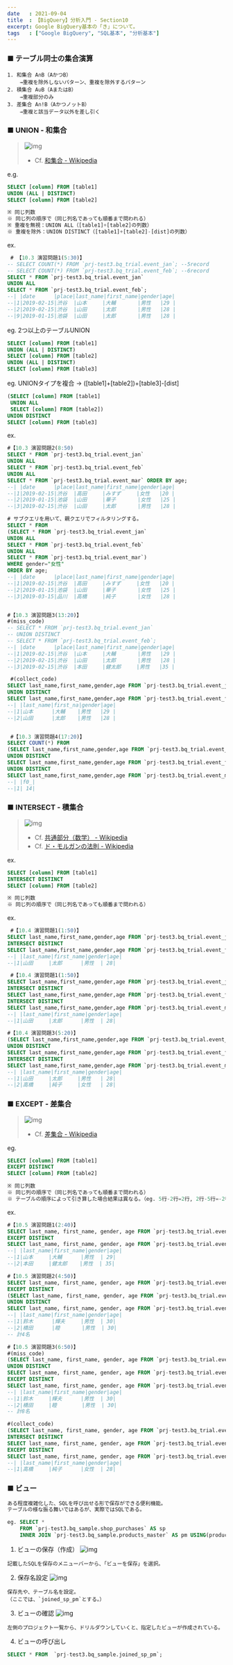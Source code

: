 ```yaml
---
date   : 2021-09-04
title  : 【BigQuery】分析入門 - Section10
excerpt: Google BigQuery基本の「き」について。
tags   : ["Google BigQuery", "SQL基本", "分析基本"]
---
```


### ■ テーブル同士の集合演算

```
1. 和集合 A∩B（AかつB）
    →重複を除外しないパターン、重複を除外するパターン
2. 積集合 A∪B（AまたはB）
    →重複部分のみ
3. 差集合 A∩!B（AかつノットB）
    →重複と該当データ以外を差し引く
```

### ■ UNION - 和集合
> ![img](https://upload.wikimedia.org/wikipedia/commons/thumb/2/2f/Venn_A_union_B.png/220px-Venn_A_union_B.png)
> * Cf. [和集合 - Wikipedia](https://ja.wikipedia.org/wiki/%E5%92%8C%E9%9B%86%E5%90%88)

e.g.
```SQL
SELECT [column] FROM [table1]
UNION (ALL | DISTINCT)
SELECT [column] FROM [table2]

※ 同じ列数
※ 同じ列の順序で（同じ列名であっても順番まで問われる）
※ 重複を無視：UNION ALL（[table1]+[table2]の列数）
※ 重複を除外：UNION DISTINCT（[table1]+[table2]-[dist]の列数）
```
ex.
```SQL
 # 【10.3 演習問題1(5:30)】
-- SELECT COUNT(*) FROM `prj-test3.bq_trial.event_jan`; --5record
-- SELECT COUNT(*) FROM `prj-test3.bq_trial.event_feb`; --6record
SELECT * FROM `prj-test3.bq_trial.event_jan`
UNION ALL
SELECT * FROM `prj-test3.bq_trial.event_feb`;
--| |date      |place|last_name|first_name|gender|age|
--|1|2019-02-15|渋谷  |山本     |大輔       |男性   |29 |
--|2|2019-02-15|渋谷  |山田     |太郎       |男性   |28 |
--|9|2019-01-15|池袋  |山田     |太郎       |男性   |28 |
```

eg. 2つ以上のテーブルUNION
```SQL
SELECT [column] FROM [table1]
UNION (ALL | DISTINCT)
SELECT [column] FROM [table2]
UNION (ALL | DISTINCT)
SELECT [column] FROM [table3]
```
eg. UNIONタイプを複合
→ ([table1]+[table2])+[table3]-[dist]
```SQL
(SELECT [column] FROM [table1]
 UNION ALL
 SELECT [column] FROM [table2])
UNION DISTINCT
SELECT [column] FROM [table3]
```
ex.
```SQL
#【10.3 演習問題2(8:50)
SELECT * FROM `prj-test3.bq_trial.event_jan`
UNION ALL
SELECT * FROM `prj-test3.bq_trial.event_feb`
UNION ALL
SELECT * FROM `prj-test3.bq_trial.event_mar` ORDER BY age;
--| |date      |place|last_name|first_name|gender|age|
--|1|2019-02-15|渋谷  |高田     |みすず     |女性   |20 |
--|2|2019-01-15|池袋  |山田     |華子       |女性   |25 |
--|3|2019-02-15|渋谷  |山田     |太郎       |男性   |28 |

# サブクエリを用いて、親クエリでフィルタリングする。
SELECT * FROM
(SELECT * FROM `prj-test3.bq_trial.event_jan`
UNION ALL
SELECT * FROM `prj-test3.bq_trial.event_feb`
UNION ALL
SELECT * FROM `prj-test3.bq_trial.event_mar`)
WHERE gender="女性"
ORDER BY age;
--| |date      |place|last_name|first_name|gender|age|
--|1|2019-02-15|渋谷  |高田     |みすず     |女性   |20 |
--|2|2019-01-15|池袋  |山田     |華子       |女性   |25 |
--|3|2019-03-15|品川  |高橋     |純子       |女性   |28 |


#【10.3 演習問題3(13:20)】
#(miss_code)
-- SELECT * FROM `prj-test3.bq_trial.event_jan`
-- UNION DISTINCT
-- SELECT * FROM `prj-test3.bq_trial.event_feb`;
--| |date      |place|last_name|first_name|gender|age|
--|1|2019-02-15|渋谷  |山本     |大輔       |男性   |29 |
--|2|2019-02-15|渋谷  |山田     |太郎       |男性   |28 |
--|3|2019-02-15|渋谷  |本田     |健太郎     |男性   |35 |

 #(collect_code)
SELECT last_name,first_name,gender,age FROM `prj-test3.bq_trial.event_jan`
UNION DISTINCT
SELECT last_name,first_name,gender,age FROM `prj-test3.bq_trial.event_feb`;
--| |last_name|first_na|gender|age|
--|1|山本      |大輔    |男性   |29 |
--|2|山田      |太郎    |男性   |28 |


 #【10.3 演習問題4(17:20)】
SELECT COUNT(*) FROM
(SELECT last_name,first_name,gender,age FROM `prj-test3.bq_trial.event_jan`
UNION DISTINCT
SELECT last_name,first_name,gender,age FROM `prj-test3.bq_trial.event_feb`
UNION DISTINCT
SELECT last_name,first_name,gender,age FROM `prj-test3.bq_trial.event_mar`);
--| |f0_|
--|1| 14|
```

### ■ INTERSECT - 積集合
> ![img](https://upload.wikimedia.org/wikipedia/commons/thumb/2/2d/Interseccion.svg/250px-Interseccion.svg.png)
> * Cf. [共通部分（数学） - Wikipedia](https://ja.wikipedia.org/wiki/%E5%85%B1%E9%80%9A%E9%83%A8%E5%88%86_(%E6%95%B0%E5%AD%A6))
> * Cf. [ド・モルガンの法則 - Wikipedia](https://ja.wikipedia.org/wiki/%E3%83%89%E3%83%BB%E3%83%A2%E3%83%AB%E3%82%AC%E3%83%B3%E3%81%AE%E6%B3%95%E5%89%87)

ex.
```SQL
SELECT [column] FROM [table1]
INTERSECT DISTINCT
SELECT [column] FROM [table2]

※ 同じ列数
※ 同じ列の順序で（同じ列名であっても順番まで問われる）
```

ex.
```SQL
 #【10.4 演習問題1(1:50)】
SELECT last_name,first_name,gender,age FROM `prj-test3.bq_trial.event_jan`
INTERSECT DISTINCT
SELECT last_name,first_name,gender,age FROM `prj-test3.bq_trial.event_feb`;
--| |last_name|first_name|gender|age|
--|1|山田     |太郎      |男性  | 28|

 #【10.4 演習問題1(1:50)】
SELECT last_name,first_name,gender,age FROM `prj-test3.bq_trial.event_jan`
INTERSECT DISTINCT
SELECT last_name,first_name,gender,age FROM `prj-test3.bq_trial.event_feb`
INTERSECT DISTINCT
SELECT last_name,first_name,gender,age FROM `prj-test3.bq_trial.event_mar`;
--| |last_name|first_name|gender|age|
--|1|山田     |太郎      |男性  | 28|

#【10.4 演習問題3(5:20)】
(SELECT last_name,first_name,gender,age FROM `prj-test3.bq_trial.event_jan`
UNION DISTINCT
SELECT last_name,first_name,gender,age FROM `prj-test3.bq_trial.event_feb`)
INTERSECT DISTINCT
SELECT last_name,first_name,gender,age FROM `prj-test3.bq_trial.event_mar`;
--| |last_name|first_name|gender|age|
--|1|山田     |太郎     |男性   | 28|
--|2|高橋     |純子     |女性   | 28|
```

### ■ EXCEPT - 差集合
> ![img](https://upload.wikimedia.org/wikipedia/commons/thumb/e/e6/Venn0100.svg/220px-Venn0100.svg.png)
> * Cf. [差集合 - Wikipedia](https://ja.wikipedia.org/wiki/%E5%B7%AE%E9%9B%86%E5%90%88)

eg.
```SQL
SELECT [column] FROM [table1]
EXCEPT DISTINCT
SELECT [column] FROM [table2]

※ 同じ列数
※ 同じ列の順序で（同じ列名であっても順番まで問われる）
※ テーブルの順序によって引き算した場合結果は異なる。（eg. 5行-2行=2行, 2行-5行=-2行）
```
ex.
```SQL
#【10.5 演習問題1(2:40)】
SELECT last_name, first_name, gender, age FROM `prj-test3.bq_trial.event_feb`
EXCEPT DISTINCT
SELECT last_name, first_name, gender, age FROM `prj-test3.bq_trial.event_jan`;
--| |last_name|first_name|gender|age|
--|1|山本     |大輔      |男性  | 29|
--|2|本田     |健太郎    |男性  | 35|

#【10.5 演習問題2(4:50)】
SELECT last_name, first_name, gender, age FROM `prj-test3.bq_trial.event_mar`
EXCEPT DISTINCT
(SELECT last_name, first_name, gender, age FROM `prj-test3.bq_trial.event_jan`
UNION DISTINCT
SELECT last_name, first_name, gender, age FROM `prj-test3.bq_trial.event_feb`);
--| |last_name|first_name|gender|age|
--|1|鈴木      |輝夫     |男性  | 30|
--|2|橋田      |睦       |男性  | 30|
-- 計4名

#【10.5 演習問題3(6:50)】
#(miss_code)
(SELECT last_name, first_name, gender, age FROM `prj-test3.bq_trial.event_mar`
UNION DISTINCT
SELECT last_name, first_name, gender, age FROM `prj-test3.bq_trial.event_jan`)
EXCEPT DISTINCT
SELECT last_name, first_name, gender, age FROM `prj-test3.bq_trial.event_feb`;
--| |last_name|first_name|gender|age|
--|1|鈴木     |輝夫      |男性  | 30|
--|2|橋田     |睦        |男性  | 30|
-- 計8名

#(collect_code)
(SELECT last_name, first_name, gender, age FROM `prj-test3.bq_trial.event_mar`
INTERSECT DISTINCT
SELECT last_name, first_name, gender, age FROM `prj-test3.bq_trial.event_jan`)
EXCEPT DISTINCT
SELECT last_name, first_name, gender, age FROM `prj-test3.bq_trial.event_feb`;
--| |last_name|first_name|gender|age|
--|1|高橋     |純子      |女性  | 28|
```


### ■ ビュー
```SQL
ある程度複雑化した、SQLを呼び出せる形で保存ができる便利機能。
テーブルの様な振る舞いではあるが、実際ではSQLである。

eg. SELECT *
    FROM `prj-test3.bq_sample.shop_purchases` AS sp
    INNER JOIN `prj-test3.bq_sample.products_master` AS pm USING(product_id);
```


1. ビューの保存（作成）
![img](https://i.gyazo.com/1df5f397b46f95b369f57ad92b592957.png)
```
記載したSQLを保存のメニューバーから、「ビューを保存」を選択。
```

2. 保存名設定
![img](https://i.gyazo.com/e6c369473d2b6c0fc020e836c003e587.png)
```
保存先や、テーブル名を設定。
（ここでは、`joined_sp_pm`とする。）
```

3. ビューの確認
![img](https://i.gyazo.com/b8ac13d91a7b5ec9798445272955f62e.png)
```
左側のプロジェクト一覧から、ドリルダウンしていくと、指定したビューが作成されている。
```

4. ビューの呼び出し
```SQL
SELECT * FROM  `prj-test3.bq_sample.joined_sp_pm`;
```
